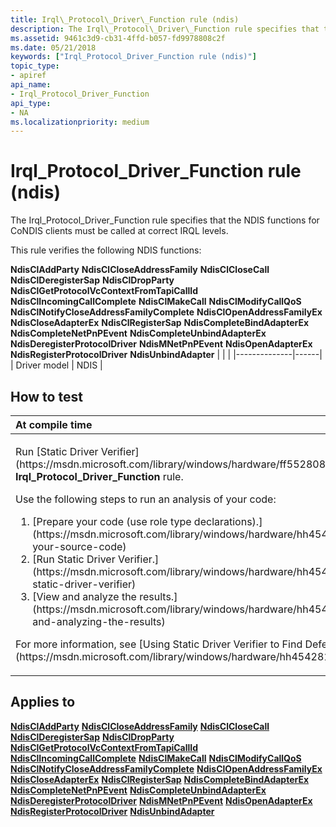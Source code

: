 ```yaml
---
title: Irql\_Protocol\_Driver\_Function rule (ndis)
description: The Irql\_Protocol\_Driver\_Function rule specifies that the NDIS functions for CoNDIS clients must be called at correct IRQL levels.
ms.assetid: 9461c3d9-cb31-4ffd-b057-fd9978808c2f
ms.date: 05/21/2018
keywords: ["Irql_Protocol_Driver_Function rule (ndis)"]
topic_type:
- apiref
api_name:
- Irql_Protocol_Driver_Function
api_type:
- NA
ms.localizationpriority: medium
---
```


# Irql\_Protocol\_Driver\_Function rule (ndis)


The Irql\_Protocol\_Driver\_Function rule specifies that the NDIS functions for CoNDIS clients must be called at correct IRQL levels.

This rule verifies the following NDIS functions:

**NdisClAddParty**
**NdisClCloseAddressFamily**
**NdisClCloseCall**
**NdisClDeregisterSap**
**NdisClDropParty**
**NdisClGetProtocolVcContextFromTapiCallId**
**NdisClIncomingCallComplete**
**NdisClMakeCall**
**NdisClModifyCallQoS**
**NdisClNotifyCloseAddressFamilyComplete**
**NdisClOpenAddressFamilyEx**
**NdisCloseAdapterEx**
**NdisClRegisterSap**
**NdisCompleteBindAdapterEx**
**NdisCompleteNetPnPEvent**
**NdisCompleteUnbindAdapterEx**
**NdisDeregisterProtocolDriver**
**NdisMNetPnPEvent**
**NdisOpenAdapterEx**
**NdisRegisterProtocolDriver**
**NdisUnbindAdapter**
|              |      |
|--------------|------|
| Driver model | NDIS |

How to test
-----------

<table>
<colgroup>
<col width="100%" />
</colgroup>
<thead>
<tr class="header">
<th align="left">At compile time</th>
</tr>
</thead>
<tbody>
<tr class="odd">
<td align="left"><p>Run [Static Driver Verifier](https://msdn.microsoft.com/library/windows/hardware/ff552808) and specify the <strong>Irql_Protocol_Driver_Function</strong> rule.</p>
Use the following steps to run an analysis of your code:
<ol>
<li>[Prepare your code (use role type declarations).](https://msdn.microsoft.com/library/windows/hardware/hh454281#preparing-your-source-code)</li>
<li>[Run Static Driver Verifier.](https://msdn.microsoft.com/library/windows/hardware/hh454281#running-static-driver-verifier)</li>
<li>[View and analyze the results.](https://msdn.microsoft.com/library/windows/hardware/hh454281#viewing-and-analyzing-the-results)</li>
</ol>
<p>For more information, see [Using Static Driver Verifier to Find Defects in Drivers](https://msdn.microsoft.com/library/windows/hardware/hh454281).</p></td>
</tr>
</tbody>
</table>

Applies to
----------

[**NdisClAddParty**](https://msdn.microsoft.com/library/windows/hardware/ff561625)
[**NdisClCloseAddressFamily**](https://msdn.microsoft.com/library/windows/hardware/ff561626)
[**NdisClCloseCall**](https://msdn.microsoft.com/library/windows/hardware/ff561627)
[**NdisClDeregisterSap**](https://msdn.microsoft.com/library/windows/hardware/ff561628)
[**NdisClDropParty**](https://msdn.microsoft.com/library/windows/hardware/ff561629)
[**NdisClGetProtocolVcContextFromTapiCallId**](https://msdn.microsoft.com/library/windows/hardware/ff561631)
[**NdisClIncomingCallComplete**](https://msdn.microsoft.com/library/windows/hardware/ff561632)
[**NdisClMakeCall**](https://msdn.microsoft.com/library/windows/hardware/ff561635)
[**NdisClModifyCallQoS**](https://msdn.microsoft.com/library/windows/hardware/ff561636)
[**NdisClNotifyCloseAddressFamilyComplete**](https://msdn.microsoft.com/library/windows/hardware/ff561638)
[**NdisClOpenAddressFamilyEx**](https://msdn.microsoft.com/library/windows/hardware/ff561639)
[**NdisCloseAdapterEx**](https://msdn.microsoft.com/library/windows/hardware/ff561640)
[**NdisClRegisterSap**](https://msdn.microsoft.com/library/windows/hardware/ff561648)
[**NdisCompleteBindAdapterEx**](https://msdn.microsoft.com/library/windows/hardware/ff561702)
[**NdisCompleteNetPnPEvent**](https://msdn.microsoft.com/library/windows/hardware/ff561705)
[**NdisCompleteUnbindAdapterEx**](https://msdn.microsoft.com/library/windows/hardware/ff561708)
[**NdisDeregisterProtocolDriver**](https://msdn.microsoft.com/library/windows/hardware/ff561743)
[**NdisMNetPnPEvent**](https://msdn.microsoft.com/library/windows/hardware/ff563616)
[**NdisOpenAdapterEx**](https://msdn.microsoft.com/library/windows/hardware/ff563715)
[**NdisRegisterProtocolDriver**](https://msdn.microsoft.com/library/windows/hardware/ff564520)
[**NdisUnbindAdapter**](https://msdn.microsoft.com/library/windows/hardware/ff564630)
 

 





